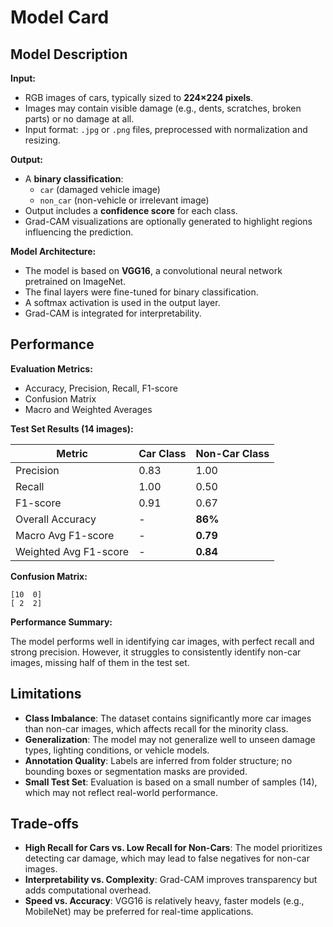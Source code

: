 # Model Card


## Model Description

**Input:**  
- RGB images of cars, typically sized to **224×224 pixels**.  
- Images may contain visible damage (e.g., dents, scratches, broken parts) or no damage at all.  
- Input format: `.jpg` or `.png` files, preprocessed with normalization and resizing.

**Output:**  
- A **binary classification**:  
  - `car` (damaged vehicle image)  
  - `non_car` (non-vehicle or irrelevant image)  
- Output includes a **confidence score** for each class.  
- Grad-CAM visualizations are optionally generated to highlight regions influencing the prediction.

**Model Architecture:**  
- The model is based on **VGG16**, a convolutional neural network pretrained on ImageNet.  
- The final layers were fine-tuned for binary classification.  
- A softmax activation is used in the output layer.  
- Grad-CAM is integrated for interpretability.



## Performance

**Evaluation Metrics:**  
- Accuracy, Precision, Recall, F1-score  
- Confusion Matrix  
- Macro and Weighted Averages

**Test Set Results (14 images):**

| Metric                  | Car Class | Non-Car Class |
|-------------------------|-----------|----------------|
| Precision               | 0.83      | 1.00           |
| Recall                  | 1.00      | 0.50           |
| F1-score                | 0.91      | 0.67           |
| Overall Accuracy        | \-        | **86%**        |
| Macro Avg F1-score      | \-        | **0.79**       |
| Weighted Avg F1-score   | \-        | **0.84**       |

**Confusion Matrix:**

```
[10  0]
[ 2  2]
```

**Performance Summary:**  

The model performs well in identifying car images, with perfect recall and strong precision. However, it struggles to consistently identify non-car images, missing half of them in the test set.



## Limitations

- **Class Imbalance**: The dataset contains significantly more car images than non-car images, which affects recall for the minority class.
- **Generalization**: The model may not generalize well to unseen damage types, lighting conditions, or vehicle models.
- **Annotation Quality**: Labels are inferred from folder structure; no bounding boxes or segmentation masks are provided.
- **Small Test Set**: Evaluation is based on a small number of samples (14), which may not reflect real-world performance.



## Trade-offs

- **High Recall for Cars vs. Low Recall for Non-Cars**: The model prioritizes detecting car damage, which may lead to false negatives for non-car images.
- **Interpretability vs. Complexity**: Grad-CAM improves transparency but adds computational overhead.
- **Speed vs. Accuracy**: VGG16 is relatively heavy, faster models (e.g., MobileNet) may be preferred for real-time applications.




